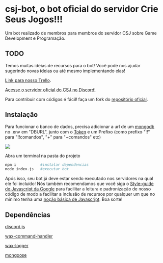 

# csj-bot, o bot oficial do servidor Crie Seus Jogos!!!

Um bot realizado de membros para membros do servidor CSJ sobre Game Development e Programação.




## TODO

Temos muitas ideias de recursos para o bot! Você pode nos ajudar sugerindo novas ideias ou até mesmo implementando elas!

[Link para nosso Trello](https://trello.com/b/omGqawnB/csj-bot).

[Acesse o servidor oficial do CSJ no Discord!](https://discord.gg/VDGd2zA)

Para contribuir com códigos é fácil! faça um fork do [repositório oficial](https://github.com/csj-bot/csj-bot).


## Instalação

Para funcionar o banco de dados, precisa adicionar a url de um [mongodb](https://www.mongodb.com/) no .env em "DBURL", junto com o [Token](https://github.com/reactiflux/discord-irc/wiki/Creating-a-discord-bot-&-getting-a-token) e um Prefixo (como prefixo "!!" para "!!comandos", "+" para "+comandos" etc)

![](https://user-images.githubusercontent.com/72351688/122690274-e6dbe080-d1fe-11eb-8636-e12a9650a603.png)

Abra um terminal na pasta do projeto

```bash
npm i           #instalar dependencias
node index.js   #executar bot
```

Após isso, seu bot já deve estar sendo executado nos servidores na qual ele foi incluído! Nós também recomendamos que você siga o [Style-guide de Javascript da Google](https://google.github.io/styleguide/jsguide.html) para facilitar a leitura e padronização de nosso código de modo a facilitar a inclusão de recursos por qualquer um que no mínimo tenha uma [noção básica de Javascript](https://developer.mozilla.org/pt-BR/docs/Learn/Getting_started_with_the_web/JavaScript_basics). Boa sorte!

## Dependências
[discord.js](https://www.npmjs.com/package/discord.js)

[wax-command-handler](https://www.npmjs.com/package/wax-command-handler)

[wax-logger](https://www.npmjs.com/package/wax-logger)

[mongoose](https://www.npmjs.com/package/mongoose)
